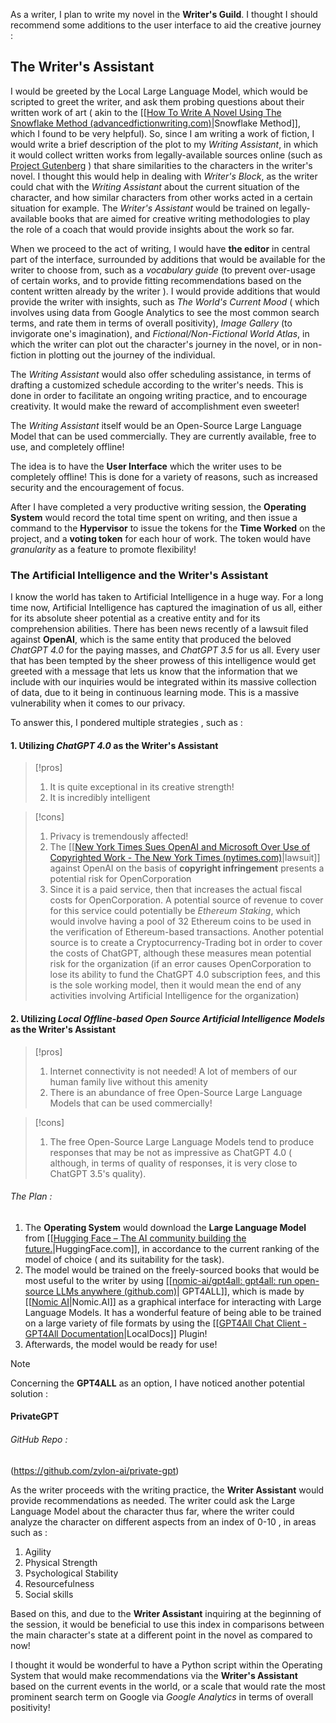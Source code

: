 

As a writer, I plan to write my novel in the **Writer's Guild**. I thought I should recommend some additions to the user interface to aid the creative journey : 


## The Writer's Assistant


I would be greeted by the Local Large Language Model, which would be scripted to greet the writer, and ask them probing questions about their written work of art ( akin to the [[[How To Write A Novel Using The Snowflake Method (advancedfictionwriting.com)](https://www.advancedfictionwriting.com/articles/snowflake-method/)|Snowflake Method]], which I found to be very helpful). So, since I am writing a work of fiction, I would write a brief description of the plot to my *Writing Assistant*, in which it would collect written works from legally-available sources online (such as [Project Gutenberg](https://www.gutenberg.org/)  ) that share similarities to the characters in the writer's novel. I thought this would help in dealing with *Writer's Block*, as the writer could chat with the *Writing Assistant* about the current situation of the character, and how similar characters from other works acted in a certain situation for example. The *Writer's Assistant* would be trained on legally-available books that are aimed for creative writing methodologies to play the role of a coach that would provide insights about the work so far. 

When we proceed to the act of writing, I would have **the editor** in central part of the interface, surrounded by additions that would be available for the writer to choose from, such as a *vocabulary guide* (to prevent over-usage of certain works, and to provide fitting recommendations based on the content written already by the writer ). I would provide additions that would provide the writer with insights, such as *The World's Current Mood* ( which involves using data from Google Analytics to see the most common search terms, and rate them in terms of overall positivity), *Image Gallery* (to invigorate one's imagination), and *Fictional/Non-Fictional World Atlas*, in which the writer can plot out the character's journey in the novel, or in non-fiction in plotting out the journey of the individual. 


The *Writing Assistant* would also offer scheduling assistance, in terms of drafting a customized schedule according to the writer's needs. This is done in order to facilitate an ongoing writing practice, and to encourage creativity. It would make the reward of accomplishment even sweeter!


The *Writing Assistant* itself would be an Open-Source Large Language Model that can be used commercially. They are currently available, free to use, and completely offline! 


The idea is to have the **User Interface** which the writer uses to be completely offline! This is done for a variety of reasons, such as increased security and the encouragement of focus. 


After I have completed a very productive writing session, the **Operating System** would record the total time spent on writing, and then issue a command to the **Hypervisor** to issue the tokens for the **Time Worked** on the project, and a **voting token** for each hour of work. The token would have *granularity* as a feature to promote flexibility!


### The Artificial Intelligence and the **Writer's Assistant** 



I know the world has taken to Artificial Intelligence in a huge way. For a long time now, Artificial Intelligence has captured the imagination of us all, either for its absolute sheer potential as a creative entity and  for its comprehension abilities. There has been news recently of a lawsuit filed against **OpenAI**, which is the same entity that produced the beloved *ChatGPT 4.0* for the paying masses, and *ChatGPT 3.5* for us all. Every user that has been tempted by the sheer prowess of this intelligence would get greeted with a message that lets us know that the information that we include with our inquiries would be integrated within its massive collection of data, due to it being in continuous learning mode. This is a massive vulnerability when it comes to our privacy.


To answer this, I pondered multiple strategies , such as : 


#### 1. Utilizing *ChatGPT 4.0*  as the **Writer's Assistant**


>[!pros]
>
>1. It is quite exceptional in its creative strength!
>2. It is incredibly intelligent

>[!cons]
>
>1. Privacy is tremendously affected!
>2. The [[[New York Times Sues OpenAI and Microsoft Over Use of Copyrighted Work - The New York Times (nytimes.com)](https://www.nytimes.com/2023/12/27/business/media/new-york-times-open-ai-microsoft-lawsuit.html)|lawsuit]] against OpenAI on the basis of **copyright infringement** presents a potential risk for OpenCorporation
>3. Since it is a paid service, then that increases the actual fiscal costs for OpenCorporation. A potential source of revenue to cover for this service could potentially be *Ethereum Staking*, which would involve having a pool of 32 Ethereum coins to be used in the verification of Ethereum-based transactions. Another potential source is to create a Cryptocurrency-Trading bot in order to cover the costs of ChatGPT, although these measures mean potential risk for the organization (if an error causes OpenCorporation to lose its ability to fund the ChatGPT 4.0 subscription fees, and this is the sole working model, then it would mean the end of any activities involving Artificial Intelligence for the organization)


#### 2. Utilizing *Local Offline-based Open Source Artificial Intelligence Models* as the **Writer's Assistant**


>[!pros]
>
>1. Internet connectivity is not needed! A lot of members of our human family live without this amenity
>2. There is an abundance of free Open-Source Large Language Models that can be used commercially!


>[!cons]
>
>1. The free Open-Source Large Language Models tend to produce responses that may be not as impressive as ChatGPT 4.0 ( although, in terms of quality of responses, it is very close to ChatGPT 3.5's quality).

 
###### The Plan :

1. The **Operating System** would download the **Large Language Model** from [[[Hugging Face – The AI community building the future.](https://huggingface.co/)|HuggingFace.com]], in accordance to the current ranking of the model of choice ( and its suitability for the task).
2. The model would be trained on the freely-sourced books that would be most useful to the writer by using [[[nomic-ai/gpt4all: gpt4all: run open-source LLMs anywhere (github.com)](https://github.com/nomic-ai/gpt4all)| GPT4ALL]], which is made by [[[Nomic AI](https://home.nomic.ai/)|Nomic.AI]] as a graphical interface for interacting with Large Language Models. It has a wonderful feature of being able to be trained on a large variety of file formats by using the [[[GPT4All Chat Client - GPT4All Documentation](https://docs.gpt4all.io/gpt4all_chat.html#plugins)|LocalDocs]] Plugin! 
5. Afterwards, the model would be ready for use! 


>[!note]
>
>Concerning the **GPT4ALL** as an option, I have noticed another potential solution :
>
>#### PrivateGPT
>
>
>
>
>###### GitHub Repo :
>
>(https://github.com/zylon-ai/private-gpt)
>
>


As the writer proceeds with the writing practice, the **Writer Assistant** would provide recommendations as needed. The writer could ask the Large Language Model about the character thus far, where the writer could analyze the character on different aspects from an index of 0-10 , in areas such as : 

1. Agility
2. Physical Strength
3. Psychological Stability
4. Resourcefulness
5. Social skills

Based on this, and due to the **Writer Assistant** inquiring at the beginning of the session, it would be beneficial to use this index in comparisons between the main character's state at a different point in the novel as compared to now! 

I thought it would be wonderful to have a Python script within the Operating System that would make recommendations via the **Writer's Assistant** based on the current events in the world, or a scale that would rate the most prominent search term on Google via *Google Analytics* in terms of overall positivity! 

